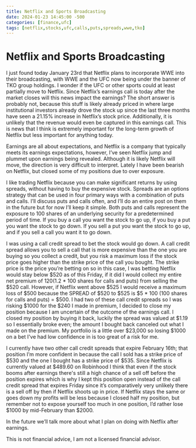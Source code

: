 ```yaml
---
title: Netflix and Sports Broadcasting
date: 2024-01-23 14:45:00 -500
categories: [finance,ufc]
tags: [netflix,stocks,ufc,calls,puts,spreads,wwe,tko]
---
```



# Netflix and Sports Broadcasting

I just found today January 23rd that Netflix plans to incorporate WWE into their broadcasting, with WWE and the UFC now being under the banner of TKO group holdings. I wonder if the UFC or other sports could at least partially move to Netflix. Since Netflix’s earnings call is today after the market closes will this news impact the earnings? The short answer is probably not, because this stuff is likely already priced in where large institutional investors already drove the stock up since the last three months have seen a 21.15% increase in Netflix’s stock price. Additionally, it is unlikely that the revenue would even be captured in this earnings call. This is news that I think is extremely important for the long-term growth of Netflix but less important for anything today. 

Earnings are all about expectations, and Netflix is a company that typically meets its earnings expectations, however, I’ve seen Netflix jump and plummet upon earnings being revealed. Although it is likely Netflix will move, the direction is very difficult to interpret. Lately I have been bearish on Netflix, but closed some of my positions due to over exposure. 

I like trading Netflix because you can make significant returns by using spreads, without having to buy the expensive stock. Spreads are an options strategy that can be used in four primary ways with a combination of puts and calls. I’ll discuss puts and calls often, and I’ll do an entire post on them in the future but for now I’ll keep it simple. Both puts and calls represent the exposure to 100 shares of an underlying security for a predetermined period of time. If you buy a call you want the stock to go up, if you buy a put you want the stock to go down. If you sell a put you want the stock to go up, and if you sell a call you want it to go down.

I was using a call credit spread to bet the stock would go down. A call credit spread allows you to sell a call that is more expensive than the one you are buying so you collect a credit, but you risk a maximum loss if the stock price goes higher than the strike price of the call you bought. The strike price is the price you’re betting on so in this case, I was betting Netflix would stay below $520 as of this Friday, if it did I would collect my entire net premium  of $120 ($1.2 * 100 shares for calls and puts) from selling the $520 call. However, if Netflix went above $525 I would receive a maximum loss of $500 because the SPREAD of $520 to $525 is $5 * 100 (100 shares for calls and puts) = $500. I had two of these call credit spreads so I was risking $1000 for the $240 I made in premium, I decided to close my position because I am uncertain of the outcome of the earnings call. I closed my position by buying it back, luckily the spread was valued at $1.19 so I essentially broke even; the amount I bought back canceled out what I made on the premium. My portfolio is a little over $23,000 so losing $1000 on a bet I've had low confidence in is too great of a risk for me. 

I currently have two other call credit spreads that expire February 16th; that position I’m more confident in because the call I sold has a strike price of $530 and the one I bought has a strike price of $535. Since Netflix is currently valued at $489.60 on Robinhood I think that even if the stock booms after earnings there's still a high chance of a sell off before the position expires which is why I kept this position open instead of the call credit spread that expires Friday since it’s comparatively very unlikely there is a sell off by then if Netflix shoots up in price. If Netflix stays the same or goes down my profits will be less because I closed half my position, but remember not to expose yourself too much in one position, I’d rather lose $1000 by mid-February than $2000.

In the future we’ll talk more about what I plan on doing with Netflix after earnings. 

This is not financial advice, I am not a licensed financial advisor.
